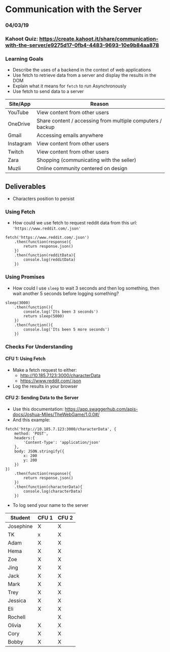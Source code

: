 # Communication with the Server
### 04/03/19
### Kahoot Quiz: https://create.kahoot.it/share/communication-with-the-server/e9275d17-0fb4-4483-9693-10e9b84aa878

### Learning Goals

- Describe the uses of a backend in the context of web applications
- Use fetch to retrieve data from a server and display the results in the DOM
- Explain what it means for `fetch` to run Asynchronously
- Use fetch to send data to a server



| Site/App  | Reason                                                           |
| --------- | ------                                                           |
| YouTube   | View content from other users                                    |
| OneDrive  | Share content / accessing from multiple computers / backup       |
| Gmail     | Accessing emails anywhere                                        |
| Instagram | View content from other users                                    |
| Twitch    | View content from other users                                    |
| Zara      | Shopping (communicating with the seller)                         |
| Muzli     | Online community centered on design                              |


## Deliverables
- Characters position to persist

### Using Fetch
- How could we use fetch to request reddit data from this url: `'https://www.reddit.com/.json'`
```javascript=
fetch('https://www.reddit.com/.json')
	.then(function(response){
		return response.json()
	})
	.then(function(redditData){
		console.log(redditData)
	})
```


### Using Promises
- How could I use `sleep` to wait 3 seconds and then log something, then wait another 5 seconds before logging something?
```javascript=
sleep(3000)
	.then(function(){
		console.log('Its been 3 seconds')
		return sleep(5000)     
	})
	.then(function(){
        console.log('Its been 5 more seconds')
    })
```

### Checks For Understanding

#### CFU 1: Using Fetch
* Make a fetch request to either:
    * http://10.185.7.123:3000/characterData
    * https://www.reddit.com/.json
* Log the results in your browser

#### CFU 2: Sending Data to the Server

* Use this documentation: https://app.swaggerhub.com/apis-docs/Joshua-Miles/TheWebGame/1.0.0#/
* And this example:
```
fetch('http://10.185.7.123:3000/characterData', {
	method: 'POST',
	headers:{
		'Content-Type': 'application/json'
    },
	body: JSON.stringify({
		x: 200
		y: 200
	})
})
	.then(function(response){
		return response.json()
	})
	.then(function(characterData){
		console.log(characterData)
	})
```
* To log send your name to the server


|   Student  |  CFU 1          |   CFU 2         |
| ---------- | ----------------| ----------------|
| Josephine  |       X         |       X         |
| TK         |       x         |       X         |
| Adam       |       X         |       X         |
| Hema       |       X         |       X         |
| Zoe        |       X         |       X         |
| Jing       |       X         |       X         |
| Jack       |       X         |      X           | 
| Mark       |       X         |       X         |
| Trey       |       X         |       X         |
| Jessica    |       X         |       X         |
| Eli        |       X         |       X         |
| Rochell    |                 |       X         |
| Olivia     |       X         |       X         |
| Cory       |       X         |       X         |
| Bobby      |       X         |       X         |
